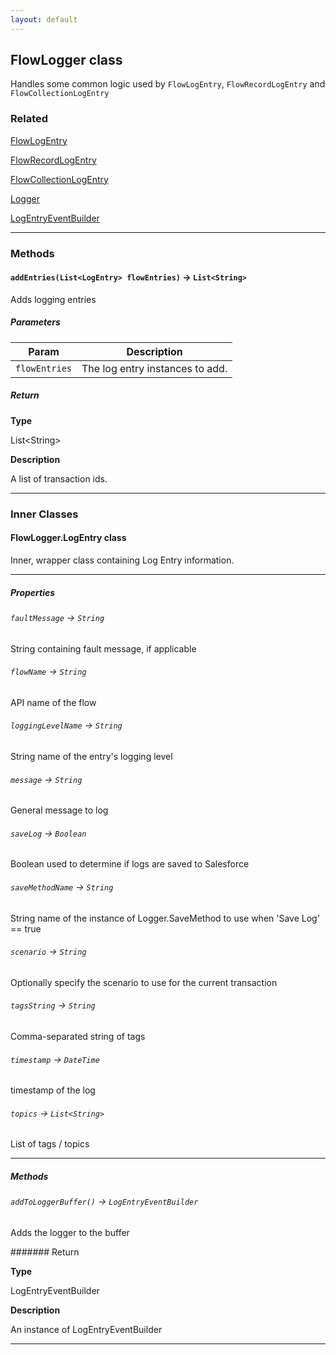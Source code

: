 ```yaml
---
layout: default
---
```


## FlowLogger class

Handles some common logic used by `FlowLogEntry`, `FlowRecordLogEntry` and `FlowCollectionLogEntry`

### Related

[FlowLogEntry](../Logger-Engine/FlowLogEntry.md)

[FlowRecordLogEntry](../Logger-Engine/FlowRecordLogEntry.md)

[FlowCollectionLogEntry](../Logger-Engine/FlowCollectionLogEntry.md)

[Logger](../Logger-Engine/Logger.md)

[LogEntryEventBuilder](../Logger-Engine/LogEntryEventBuilder.md)

---

### Methods

#### `addEntries(List<LogEntry> flowEntries)` → `List<String>`

Adds logging entries

##### Parameters

| Param         | Description                     |
| ------------- | ------------------------------- |
| `flowEntries` | The log entry instances to add. |

##### Return

**Type**

List&lt;String&gt;

**Description**

A list of transaction ids.

---

### Inner Classes

#### FlowLogger.LogEntry class

Inner, wrapper class containing Log Entry information.

---

##### Properties

###### `faultMessage` → `String`

String containing fault message, if applicable

###### `flowName` → `String`

API name of the flow

###### `loggingLevelName` → `String`

String name of the entry&apos;s logging level

###### `message` → `String`

General message to log

###### `saveLog` → `Boolean`

Boolean used to determine if logs are saved to Salesforce

###### `saveMethodName` → `String`

String name of the instance of Logger.SaveMethod to use when &apos;Save Log&apos; == true

###### `scenario` → `String`

Optionally specify the scenario to use for the current transaction

###### `tagsString` → `String`

Comma-separated string of tags

###### `timestamp` → `DateTime`

timestamp of the log

###### `topics` → `List<String>`

List of tags / topics

---

##### Methods

###### `addToLoggerBuffer()` → `LogEntryEventBuilder`

Adds the logger to the buffer

####### Return

**Type**

LogEntryEventBuilder

**Description**

An instance of LogEntryEventBuilder

---
